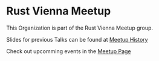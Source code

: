 # Rust Vienna Meetup

This Organization is part of the Rust Vienna Meetup group.

Slides for previous Talks can be found at [Meetup History](https://github.com/RustVienna/meetup-history)

Check out upcomming events in the [Meetup Page](https://www.meetup.com/rust-vienna/)
